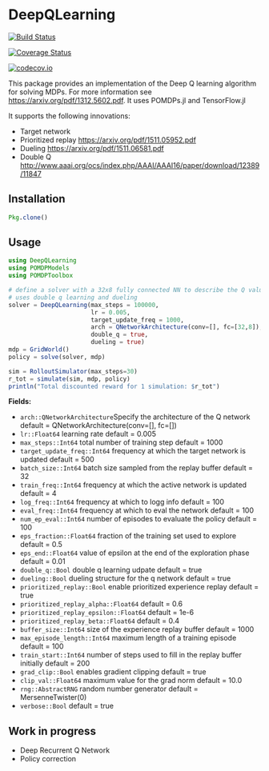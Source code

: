 # DeepQLearning

[![Build Status](https://travis-ci.org/MaximeBouton/DeepQLearning.jl.svg?branch=master)](https://travis-ci.org/MaximeBouton/DeepQLearning.jl)

[![Coverage Status](https://coveralls.io/repos/MaximeBouton/DeepQLearning.jl/badge.svg?branch=master&service=github)](https://coveralls.io/github/MaximeBouton/DeepQLearning.jl?branch=master)

[![codecov.io](http://codecov.io/github/MaximeBouton/DeepQLearning.jl/coverage.svg?branch=master)](http://codecov.io/github/MaximeBouton/DeepQLearning.jl?branch=master)

This package provides an implementation of the Deep Q learning algorithm for solving MDPs. For more information see https://arxiv.org/pdf/1312.5602.pdf.
It uses POMDPs.jl and TensorFlow.jl

It supports the following innovations:
- Target network
- Prioritized replay https://arxiv.org/pdf/1511.05952.pdf
- Dueling https://arxiv.org/pdf/1511.06581.pdf
- Double Q http://www.aaai.org/ocs/index.php/AAAI/AAAI16/paper/download/12389/11847

## Installation

```Julia
Pkg.clone()
```

## Usage

```Julia
using DeepQLearning
using POMDPModels
using POMDPToolbox

# define a solver with a 32x8 fully connected NN to describe the Q values
# uses double q learning and dueling
solver = DeepQLearning(max_steps = 100000,
                       lr = 0.005,
                       target_update_freq = 1000,
                       arch = QNetworkArchitecture(conv=[], fc=[32,8]),
                       double_q = true,
                       dueling = true)
mdp = GridWorld()
policy = solve(solver, mdp)

sim = RolloutSimulator(max_steps=30)
r_tot = simulate(sim, mdp, policy)
println("Total discounted reward for 1 simulation: $r_tot")
```

**Fields:**
- `arch::QNetworkArchitecture`Specify the architecture of the Q network default = QNetworkArchitecture(conv=[], fc=[])
- `lr::Float64` learning rate default = 0.005
- `max_steps::Int64` total number of training step default = 1000
- `target_update_freq::Int64` frequency at which the target network is updated default = 500
- `batch_size::Int64` batch size sampled from the replay buffer default = 32
- `train_freq::Int64` frequency at which the active network is updated default  = 4
- `log_freq::Int64` frequency at which to logg info default = 100
- `eval_freq::Int64` frequency at which to eval the network default = 100
- `num_ep_eval::Int64` number of episodes to evaluate the policy default = 100
- `eps_fraction::Float64` fraction of the training set used to explore default = 0.5
- `eps_end::Float64` value of epsilon at the end of the exploration phase default = 0.01
- `double_q::Bool` double q learning udpate default = true
- `dueling::Bool` dueling structure for the q network default = true
- `prioritized_replay::Bool` enable prioritized experience replay default = true
- `prioritized_replay_alpha::Float64` default = 0.6
- `prioritized_replay_epsilon::Float64` default = 1e-6
- `prioritized_replay_beta::Float64` default = 0.4
- `buffer_size::Int64` size of the experience replay buffer default = 1000
- `max_episode_length::Int64` maximum length of a training episode default = 100
- `train_start::Int64` number of steps used to fill in the replay buffer initially default = 200
- `grad_clip::Bool` enables gradient clipping default = true
- `clip_val::Float64` maximum value for the grad norm default = 10.0
- `rng::AbstractRNG` random number generator default = MersenneTwister(0)
- `verbose::Bool` default = true


## Work in progress

- Deep Recurrent Q Network
- Policy correction
